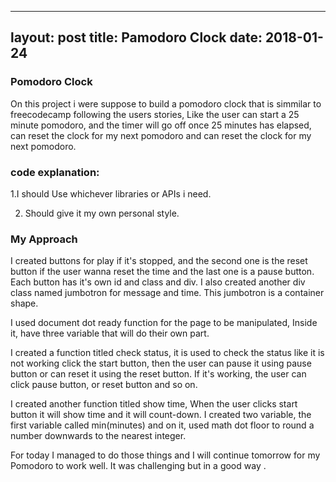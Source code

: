 
---
layout: post
title: Pamodoro Clock
date: 2018-01-24
---

### Pomodoro Clock

On this project i were suppose to build a pomodoro clock that is simmilar to freecodecamp  following the users stories, Like the user can start a 25 minute pomodoro, and the timer will go off once 25 minutes has elapsed,  can reset the clock for my next pomodoro and  can reset the clock for my next pomodoro. 

### code explanation:

1.I should Use whichever libraries or APIs i need.

2. Should give it my own personal style.

### My Approach
I created buttons for play if it's stopped,  and the second one is the reset button if the user wanna reset the time and the last one is a pause button.  Each button has it's own id and class and div. I also created another div class named jumbotron for message and time. This jumbotron is a container shape.

I used document dot ready function for the page to be manipulated, Inside it,  have three variable that will do their own part.

I created a function titled check status, it is used to check the status like it is not working click the start button, then the user can pause it using pause button or can reset it using the reset button. If it's working, the user can click pause button, or reset button and so on. 

I created another function titled show time, When the user clicks start button it will show time and it will count-down. I created two variable, the first variable called min(minutes) and on it,  used math dot floor to round a number downwards to the nearest integer.

For today I managed to do those things and I will continue tomorrow for my Pomodoro to work well. It was challenging but in a good way .





